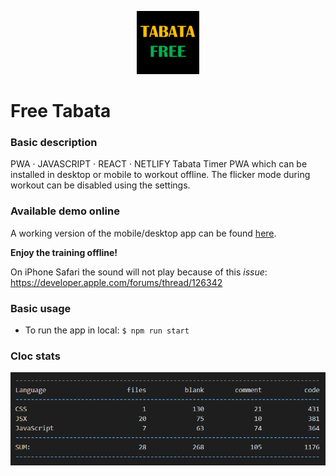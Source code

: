 <p align="center">
<img src="https://github.com/c1b3rt00lk1t/free-tabata/blob/main/public/TabataFree512.png?raw=true" width="20%" height="20%" >
</p>

# Free Tabata

### Basic description

PWA · JAVASCRIPT · REACT · NETLIFY
Tabata Timer PWA which can be installed in desktop or mobile to workout offline. The flicker mode during workout can be disabled using the settings.

### Available demo online

A working version of the mobile/desktop app can be found <a href='https://dulcet-taiyaki-50a307.netlify.app/'>here</a>.

<b>Enjoy the training offline!</b>

On iPhone Safari the sound will not play because of this <em>issue</em>: https://developer.apple.com/forums/thread/126342

### Basic usage

- To run the app in local: <code>$ npm run start</code>

### Cloc stats

![cloc stats](https://github.com/c1b3rt00lk1t/free-tabata/blob/main/images/cloc_stats.png?raw=true)
